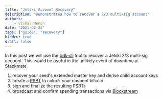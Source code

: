 ```yaml
---
title: "Jetski Account Recovery"
description: "Demonstrates how to recover a 2/3 multi-sig account"
authors: 
    - Vishal Menon
date: "2021-02-23"
tags: ["guide", "recovery"]
hidden: true
draft: false
---
```


In this post we will use the [bdk-cli](https://github.com/bitcoindevkit/bdk-cli) tool to recover a Jetski 2/3 multi-sig account. This would be useful in the unlikely event of downtime at Stackmate.

1. recover your seed's extended master key and derive child account keys
2. create a [PSBT](https://bitcoinops.org/en/topics/psbt/) to unlock your unspent bitcoin
3. sign and finalize the resulting PSBTs
4. broadcast and confirm spending transactions via [Blockstream](https://blockstream.info)

